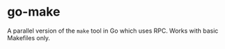 # go-make

A parallel version of the `make` tool in Go which uses RPC. Works with
basic Makefiles only.

